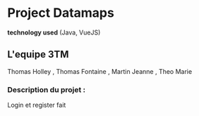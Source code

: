 # Project Datamaps

**technology used** (Java, VueJS)
## L'equipe 3TM
Thomas Holley , Thomas Fontaine , Martin Jeanne , Theo Marie


### Description du projet :
 Login et register fait

